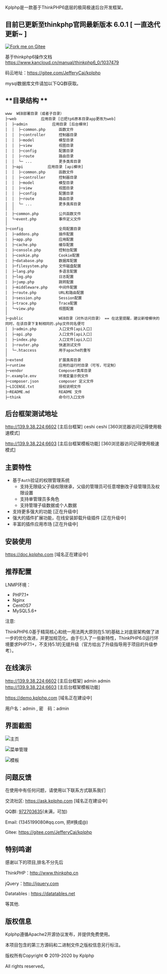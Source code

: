 Kplphp是一款基于ThinkPHP6底层的极简极速后台开发框架。

## **目前已更新至thinkphp官网最新版本 6.0.1  [ 一直迭代更新~ ]**

[![Fork me on Gitee](https://gitee.com/JefferyCai/kplphp/widgets/widget_3.svg)](https://gitee.com/JefferyCai/kplphp)

基于thinkphp6操作文档
https://www.kancloud.cn/manual/thinkphp6_0/1037479

码云地址：https://gitee.com/JefferyCai/kplphp

mysql数据库文件请加以下QQ群获取。


## **目录结构 **
~~~
www  WEB部署目录（或者子目录）
├─web           应用目录 [已把tp6原本目录app更改为web]
│  ├─admin           应用目录 [后台模块]
│  │  ├─common.php      函数文件
│  │  ├─controller      控制器目录
│  │  ├─model           模型目录
│  │  ├─view            视图目录
│  │  ├─config          配置目录
│  │  ├─route           路由目录
│  │  └─ ...            更多类库目录
│  ├─api           应用目录 [api模块]
│  │  ├─common.php      函数文件
│  │  ├─controller      控制器目录
│  │  ├─model           模型目录
│  │  ├─view            视图目录
│  │  ├─config          配置目录
│  │  ├─route           路由目录
│  │  └─ ...            更多类库目录
│  │
│  ├─common.php         公共函数文件
│  └─event.php          事件定义文件
│
├─config                全局配置目录
│  ├─addons.php         插件配置
│  ├─app.php            应用配置
│  ├─cache.php          缓存配置
│  ├─console.php        控制台配置
│  ├─cookie.php         Cookie配置
│  ├─database.php       数据库配置
│  ├─filesystem.php     文件磁盘配置
│  ├─lang.php           多语言配置
│  ├─log.php            日志配置
│  ├─jump.php           跳转配置
│  ├─middleware.php     中间件配置
│  ├─route.php          URL和路由配置
│  ├─session.php        Session配置
│  ├─trace.php          Trace配置
│  └─view.php           视图配置
│
├─public                WEB目录（对外访问目录） == 在这里提醒，建议新增模块的同时，在该目录下复制相同的.php文件同名便可
│  ├─admin.php          入口文件[api入口]
│  ├─api.php            入口文件[api入口]
│  ├─index.php          入口文件[api入口]
│  ├─router.php         快速测试文件
│  └─.htaccess          用于apache的重写
│
├─extend                扩展类库目录
├─runtime               应用的运行时目录（可写，可定制）
├─vendor                Composer类库目录
├─.example.env          环境变量示例文件
├─composer.json         composer 定义文件
├─LICENSE.txt           授权说明文件
├─README.md             README 文件
├─think                 命令行入口文件
~~~
## **后台框架测试地址**
http://139.9.38.224:6602 [主后台框架]  ceshi  ceshi  [360浏览器访问记得使用极速模式]

http://139.9.38.224:6603 [主后台框架模板功能]  [360浏览器访问记得使用极速模式]

## **主要特性**

* 基于`Auth`验证的权限管理系统
    * 支持无限级父子级权限继承，父级的管理员可任意增删改子级管理员及权限设置
    * 支持单管理员多角色
    * 支持管理子级数据或个人数据
* 支持更多强大的功能 [正在升级中]
* 强大的插件扩展功能，在线安装卸载升级插件 [正在升级中]
* 丰富的插件应用市场 [正在升级中]

## **安装使用**

https://doc.kplphp.com   [域名正在建设中]

## **推荐配置**

LNMP环境：

- PHP7.1+
- Nginx
- CentOS7
- MySQL5.6+

注意:

ThinkPHP6.0基于精简核心和统一用法两大原则在5.1的基础上对底层架构做了进一步的优化改进，并更加规范化。由于引入了一些新特性，ThinkPHP6.0运行环境要求PHP7.1+，不支持5.1的无缝升级（官方给出了升级指导用于项目的升级参考）。


## **在线演示**
http://139.9.38.224:6602 [主后台框架]  admin  admin
http://139.9.38.224:6603 [主后台框架模板功能]

https://demo.kplphp.com  [域名正在建设中]

用户名：admin , 密　码：admin

## **界面截图**
![主页](http://139.9.38.224:6602/11.png "主页")

![菜单管理](http://139.9.38.224:6602/22.png "菜单管理")

![模板](http://139.9.38.224:6602/33.png "模板")


## **问题反馈**

在使用中有任何问题，请使用以下联系方式联系我们

交流社区: https://ask.kplphp.com  [域名正在建设中]

QQ群: [972703635](https://jq.qq.com/?_wv=1027&k=57JpRdR)(未满，可加) 

Email: (1345199080#qq.com, 把#换成@)

Gitee: https://gitee.com/JefferyCai/kplphp

## **特别鸣谢**

感谢以下的项目,排名不分先后

ThinkPHP：http://www.thinkphp.cn

jQuery：http://jquery.com

Datatables : https://datatables.net

等其他.

## **版权信息**

Kplphp遵循Apache2开源协议发布，并提供免费使用。

本项目包含的第三方源码和二进制文件之版权信息另行标注。

版权所有Copyright © 2019-2020 by Kplphp

All rights reserved。